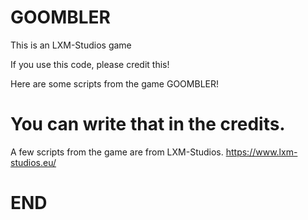 # GOOMBLER
This is an LXM-Studios game

If you use this code, please credit this!

Here are some scripts from the game GOOMBLER!

# You can write that in the credits.
A few scripts from the game are from LXM-Studios.
https://www.lxm-studios.eu/

# END
